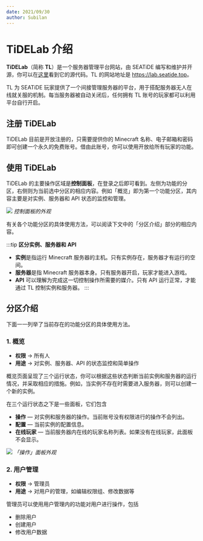 ```yaml
---
date: 2021/09/30
author: Subilan
---
```


# TiDELab 介绍

**TiDELab**（简称 **TL**）是一个服务器管理平台网站，由 SEATiDE 编写和维护并开源，你可以在[这里](//github.com/seatidemc/ui)看到它的源代码。TL 的网站地址是 <https://lab.seatide.top>。

TL 为 SEATiDE 玩家提供了一个间接管理服务器的平台，用于搭配服务器无人在线就关服的机制。每当服务器被自动关闭后，任何拥有 TL 账号的玩家都可以利用平台自行开启。

## 注册 TiDELab

TiDELab 目前是开放注册的，只需要提供你的 Minecraft 名称、电子邮箱和密码即可创建一个永久的免费账号。借由此账号，你可以使用开放给所有玩家的功能。

## 使用 TiDELab

TiDELab 的主要操作区域是**控制面板**，在登录之后即可看到。左侧为功能的分区，右侧则为当前选中分区的相应内容。例如「概览」即为第一个功能分区，其内容主要是对实例、服务器和 API 状态的监控和管理。

![](https://z3.ax1x.com/2021/09/30/4TSivT.png)
*控制面板的外观*

有关各个功能分区的具体使用方法，可以阅读下文中的「分区介绍」部分的相应内容。

:::tip
**区分实例、服务器和 API**

- **实例**是指运行 Minecraft 服务器的主机。只有实例存在，服务器才有运行的空间。
- **服务器**是指 Minecraft 服务器本身。只有服务器开启，玩家才能进入游戏。
- **API** 可以理解为完成这一切控制操作所需要的媒介。只有 API 运行正常，才能通过 TL 控制实例和服务器。
:::

## 分区介绍

下面一一列举了当前存在的功能分区的具体使用方法。

### 1. 概览

- **权限** → 所有人
- **用途** → 对实例、服务器、API 的状态监控和简单操作

概览页面呈现了三个运行状态，你可以根据这些状态判断当前实例和服务器的运行情况，并采取相应的措施。例如，当实例不存在时需要进入服务器，则可以创建一个新的实例。

在三个运行状态之下是一些面板，它们包含

- **操作** — 对实例和服务器的操作。当前账号没有权限进行的操作不会列出。
- **配置** — 当前实例的配置信息。
- **在线玩家** — 当前服务器内在线的玩家名称列表。如果没有在线玩家，此面板不会显示。

![](https://z3.ax1x.com/2021/09/30/4TSILF.png)
*「操作」面板外观*

### 2. 用户管理

- **权限** → 管理员
- **用途** → 对用户的管理，如编辑权限组、修改数据等

管理员可以使用用户管理内的功能对用户进行操作，包括

- 删除用户
- 创建用户
- 修改用户数据